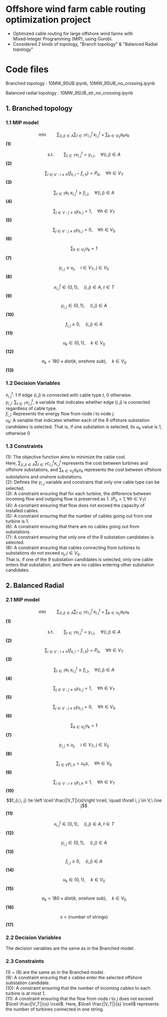 # Offshore wind farm cable routing optimization project
- Optimized cable routing for large offshore wind farms with Mixed‑Integer Programming (MIP), using Gurobi.
- Considered 2 kinds of topology, "Branch topology" & "Balanced Radial topology"

# Code files
Branched topology : 10MW_9SUB.ipynb, 10MW_9SUB_no_crossing.ipynb  

Balanced radial topology : 10MW_9SUB_str_no_crossing.ipynb

## 1. Branched topology

### 1.1 MIP model
$$\min \qquad \sum_{(i, j) \in A} \sum_{t \in T} c_{i,\, j}^{t} \, x_{i,\, j}^t + \sum_{k \in V_{0}} a_{k} u_{k}$$ **(1)**

$$\text{s.t.} \qquad \sum_{t \in T} x_{i,\, j}^{t} = y_{i,\, j}, \quad \forall (i, j) \in A $$ **(2)**

$$\sum_{i \in V : i \ne h} \left( f_{h,\, i} - f_{i,\, h} \right) = P_{h}, \quad \forall h \in V_{T}  $$ **(3)**

$$\sum_{t \in T} k_t \ x_{i,\, j}^{t} \ge f_{i,\, j}, \quad \forall (i, j) \in A $$ **(4)**

$$\sum_{j \in V : j \ne h} y_{h,\, j} = 1, \quad \forall h \in V_{T} $$ **(5)**

$$\sum_{j \in V : j \ne h} y_{h,\, j} = 0, \quad \forall h \in V_{0}$$ **(6)**

$$\sum_{k \in V_{0}} u_{k} = 1$$ **(7)**

$$y_{i, j} \le u_j, \quad i \in V_T, \; j \in V_{0} $$ **(8)**


$$x_{i, j}^t \in \{0, 1 \}, \quad (i, j) \in A, \; t \in T$$ **(9)**

$$y_{i,\, j} \in \{0, 1 \}, \quad (i, j) \in A $$ **(10)**

$$f_{i,\, j} \ge 0, \quad (i, j) \in A  $$ **(11)**

$$u_{k} \in \{0, 1 \}, \quad k \in V_{0}  $$ **(12)**

$$a_k = 180 \times dist(k,\ onshore \ sub), \quad k \in V_{0} $$ **(13)**

### 1.2 Decision Variables
$x^t_{i,j}$: 1 if edge $(i, j)$ is connected with cable type $t$, 0 otherwise.  
$y_{i,j}$: $\sum_{t \in T} x^t_{i,j}$, a variable that indicates whether edge $(i, j)$ is connected regardless of cable type.  
$f_{i,j}$: Represents the energy flow from node $i$ to node $j$.  
$u_k$: A variable that indicates whether each of the 9 offshore substation candidates is selected. That is, if one substation is selected, its $u_k$ value is 1, otherwise 0  

### 1.3 Constraints  
(1): The objective function aims to minimize the cable cost.  
Here, $\sum_{(i,j) \in A} \sum_{t \in T} c^t_{i,j} x^t_{i,j}$ represents the cost between turbines and offshore substations, and $\sum_{k \in V_0} a_k u_k$ represents the cost between offshore substations and onshore substations.  
(2): Defines the $y_{i,j}$ variable and constrains that only one cable type can be selected.  
(3): A constraint ensuring that for each turbine, the difference between incoming flow and outgoing flow is preserved as 1. $(P_h = 1, \forall h \in V_T)$  
(4): A constraint ensuring that flow does not exceed the capacity of installed cables.  
(5): A constraint ensuring that the number of cables going out from one turbine is 1.  
(6): A constraint ensuring that there are no cables going out from substations.  
(7): A constraint ensuring that only one of the 9 substation candidates is selected.  
(8): A constraint ensuring that cables connecting from turbines to substations do not exceed $u_j, j \in V_0$.  
That is, if one of the 9 substation candidates is selected, only one cable enters that substation, and there are no cables entering other substation candidates.  


## 2. Balanced Radial
### 2.1 MIP model
$$\min \qquad \sum_{(i, j) \in A} \sum_{t \in T} c_{i,\, j}^{t} \, x_{i,\, j}^t + \sum_{k \in V_{0}} a_{k} u_{k}$$ **(1)**

$$\text{s.t.} \qquad \sum_{t \in T} x_{i,\, j}^{t} = y_{i,\, j}, \quad \forall (i, j) \in A$$ **(2)**

$$\sum_{i \in V : i \ne h} \left( f_{h,\, i} - f_{i,\, h} \right) = P_{h}, \quad \forall h \in V_{T}$$ **(3)**

$$\sum_{t \in T} k_t \ x_{i,\, j}^{t} \ge f_{i,\, j}, \quad \forall (i, j) \in A$$ **(4)**

$$\sum_{j \in V : j \ne h} y_{h,\, j} = 1, \quad \forall h \in V_{T}$$ **(5)**

$$\sum_{j \in V : j \ne h} y_{h,\, j} = 0, \quad \forall h \in V_{0}$$ **(6)**

$$\sum_{k \in V_{0}} u_{k} = 1$$ **(7)**

$$y_{i, j} \le u_j, \quad i \in V_T, \; j \in V_{0}$$ **(8)**

$$\sum_{i\in V} y_{i,\, h} = u_h s, \quad \forall h \in V_0$$ **(9)**

$$\sum_{i\in V:i\ne h} y_{i,\, h} \le 1, \quad \forall h \in V_T$$ **(10)**

$$f_{i,\, j} \le \left \lceil \frac{|V_T|}{s}\right \rceil, \quad \forall i, j \in V,\ i\ne j$$ **(11)**

$$x_{i, j}^t \in \{0, 1 \}, \quad (i, j) \in A, \; t \in T$$ **(12)**

$$y_{i,\, j} \in \{0, 1 \}, \quad (i, j) \in A$$ **(13)**

$$f_{i,\, j} \ge 0, \quad (i, j) \in A$$ **(14)**

$$u_{k} \in \{0, 1 \}, \quad k \in V_{0}$$ **(15)**

$$a_k = 180 \times dist(k,\ onshore \ sub), \quad k \in V_{0}$$ **(16)**

$$s = \text{(number of strings)}$$ **(17)**

### 2.2 Decision Variables
The decision variables are the same as in the Branched model.  

### 2.3 Constraints
(1) ~ (8) are the same as in the Branched model.  
(9): A constraint ensuring that $s$ cables enter the selected offshore substation candidate.  
(10): A constraint ensuring that the number of incoming cables to each turbine is at most 1.  
(11): A constraint ensuring that the flow from node $i$ to $j$ does not exceed $\lceil \frac{|V_T|}{s} \rceil$. Here, $\lceil \frac{|V_T|}{s} \rceil$ represents the number of turbines connected in one string.  
